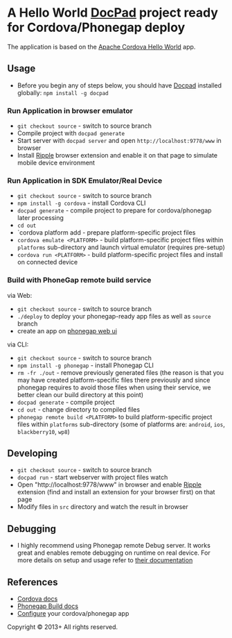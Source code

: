 # A Hello World [DocPad](http://docpad.org) project ready for Cordova/Phonegap deploy

The application is based on the [Apache Cordova Hello World][cordova-app] app.

## Usage

  - Before you begin any of steps below, you should have
    [Docpad](http://docpad.org) installed
    globally: `npm install -g docpad`

### Run Application in browser emulator

  - `git checkout source` - switch to source branch
  - Compile project with `docpad generate`
  - Start server with `docpad server` and open `http://localhost:9778/www` in
    browser
  - Install [Ripple](http://ripple.incubator.apache.org)
    browser extension and enable it on that page to simulate mobile device
    environment

### Run Application in SDK Emulator/Real Device

- `git checkout source` - switch to source branch
- `npm install -g cordova` - install Cordova CLI
- `docpad generate` - compile project to prepare for cordova/phonegap later
  processing
- `cd out`
- `cordova platform add <PLATFORM> - prepare platform-specific project files
- `cordova emulate <PLATFORM>` - build platform-specific project files
  within `platforms` sub-directory and launch virtual emulator (requires
  pre-setup)
- `cordova run <PLATFORM>` - build platform-specific project files and install
  on connected device


### Build with PhoneGap remote build service

via Web:

- `git checkout source` - switch to source branch
- `./deploy` to deploy your phonegap-ready app files as well as `source` branch
- create an app on [phonegap web ui](http://build.phonegap.com)

via CLI:

- `git checkout source` - switch to source branch
- `npm install -g phonegap` - install Phonegap CLI
- `rm -fr ./out` - remove previously generated files (the reason is that you
  may have created platform-specific files there previously and since phonegap
  requires to avoid those files when using their service, we better clean our
  build directory at this point)
- `docpad generate` - compile project
- `cd out` - change directory to compiled files
- `phonegap remote build <PLATFORM>` to build platform-specific project files
  within `platforms` sub-directory (some of platforms are: `android`,
  `ios`, `blackberry10`, `wp8`)


## Developing

- `git checkout source` - switch to source branch
- `docpad run` - start webserver with project files watch
- Open "http://localhost:9778/www" in browser and enable
  [Ripple](http://ripple.incubator.apache.org/) extension (find and install an
  extension for your browser first) on that page
- Modify files in `src` directory and watch the result in browser


## Debugging

- I highly recommend using Phonegap remote Debug server. It works great and
  enables remote debugging on runtime on real device. For more details on setup
  and usage refer to [their
  documentation](https://build.phonegap.com/docs/advanced-debugging)


## References

- [Cordova docs](http://cordova.apache.org/docs/en/edge/)
- [Phonegap Build docs](https://build.phonegap.com/docs)
- [Configure](https://build.phonegap.com/docs/config-xml) your cordova/phonegap app


Copyright &copy; 2013+ All rights reserved.

[cordova-app]: http://github.com/apache/cordova-app-hello-world
